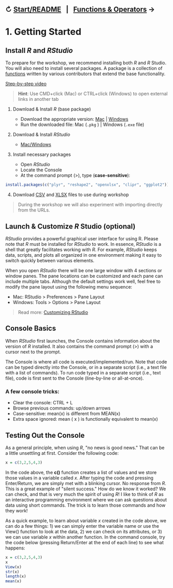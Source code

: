 ↻ [Start/README](../README.md)&nbsp;&nbsp;&nbsp;|&nbsp;&nbsp;&nbsp;[Functions & Operators](02-functions-operators.md) →
---

# 1. Getting Started

## Install *R* and *RStudio*

To prepare for the workshop, we recommend installing both *R* and *R* Studio. You will also need to install several packages. A package is a collection of [functions](#functions) written by various contributors that extend the base functionality.

[Step-by-step video](https://youtu.be/8O9d37J10YU)

> **Hint**: Use CMD+click (Mac) or CTRL+click (Windows) to open external links in another tab

1. Download & Install *R* (base package)
    - Download the appropriate version: [Mac](https://cran.r-project.org/bin/macosx/) | [Windows](https://cran.r-project.org/bin/windows/base/)
    - Run the downloaded file: Mac (`.pkg` ) | Windows (`.exe` file)

2. Download & Install *RStudio*
    - [Mac/Windows](https://rstudio.com/products/rstudio/download/#download)

3. Install necessary packages
    - Open *RStudio*
    - Locate the Console
    - At the command prompt (>), type (**case-sensitive**):

```r
install.packages(c("plyr", "reshape2", "openxlsx", "clipr", "ggplot2"))
```

4. Download [CSV]() and [XLSX]() files to use during workshop

> During the workshop we will also experiment with importing directly from the URLs.

## Launch & Customize *R* Studio (optional)

*RStudio* provides a powerful graphical user interface for using R. Please note that *R* must be installed for *RStudio* to work. In essence, *RStudio* is a shell that greatly facilitates working with *R*. For example, *RStudio* keeps data, scripts, and plots all organized in one environment making it easy to switch quickly between various elements.

When you open *RStudio* there will be one large window with 4 sections or window panes. The pane locations can be customized and each pane can include multiple tabs. Although the default settings work well, feel free to modify the pane layout using the following menu sequence:

 - Mac: RStudio > Preferences > Pane Layout
 - Windows: Tools > Options > Pane Layout

> Read more: [Customizing RStudio](https://support.rstudio.com/hc/en-us/articles/200549016-Customizing-RStudio)

## Console Basics

When *RStudio* first launches, the Console contains information about the version of *R* installed. It also contains the command prompt (>) with a cursor next to the prompt.

The Console is where all code is executed/implemented/run. Note that code can be typed directly into the Console, or in a separate script (i.e., a text file with a list of commands). To run code typed in a separate script (i.e., text file), code is first sent to the Console (line-by-line or all-at-once).

### A few console tricks:

 - Clear the console: CTRL + L
 - Browse previous commands: up/down arrows
 - Case-sensitive: mean(x) is different from MEAN(x)
 - Extra space ignored: mean ( x ) is functionally equivalent to mean(x)

## Testing Out the Console

As a general principle, when using *R*, "no news is good news." That can be a little unsettling at first. Consider the following code:

```r
x = c(3,2,5,4,3)
```

In the code above, the **c()** function creates a list of values and we store those values in a variable called *x*. After typing the code and pressing Enter/Return, we are simply met with a blinking cursor. No response from *R*. This is a great example of "silent success." How do we know it worked? We can check, and that is very much the spirit of using *R*! I like to think of *R* as an interactive programming environment where we can ask questions about data using short commands. The trick is to learn those commands and how they work!

As a quick example, to learn about variable *x* created in the code above, we can do a few things: 1) we can simply enter the variable name or use the View() function to look at the data, 2) we can check on its attributes, or 3) we can use variable *x* within another function. In the command console, try the code below (pressing Return/Enter at the end of each line) to see what happens:

```r
x = c(3,2,5,4,3)
x
View(x)
str(x)
length(x)
mean(x)
```
